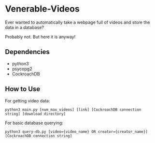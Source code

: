 # Venerable-Videos
Ever wanted to automatically take a webpage full of videos and store the data in a database?

Probably not. But here it is anyway!

## Dependencies
- python3
- psycopg2
- CockroachDB

## How to Use
For getting video data:
```
python3 main.py [num_max_videos] [link] [CockroachDB connection string] [download directory]
```

For basic database querying:
```
python3 query-db.py [video={video_name} OR creator={creator_name}] [CockroachDB connection string]
```
